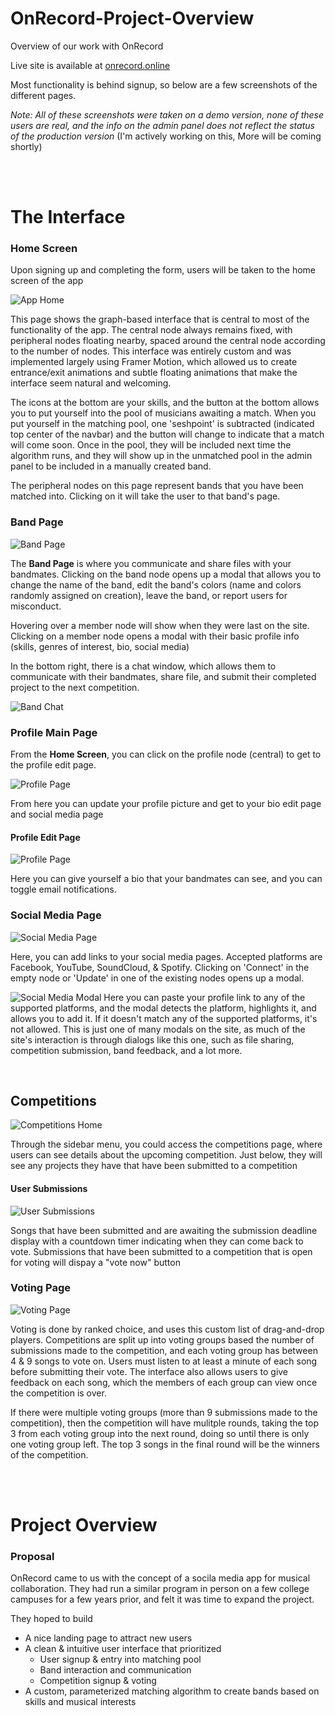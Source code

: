 # OnRecord-Project-Overview
Overview of our work with OnRecord

Live site is available at [onrecord.online](https://onrecord.online/)

Most functionality is behind signup, so below are a few screenshots of the different pages.

*Note: All of these screenshots were taken on a demo version, none of these users are real, and the info on the admin panel does not reflect the status of the production version*
(I'm actively working on this, More will be coming shortly)

<br/><br/>

# The Interface

### Home Screen
Upon signing up and completing the form, users will be taken to the home screen of the app

![App Home](App_Home.png)

This page shows the graph-based interface that is central to most of the functionality of the app. 
The central node always remains fixed, with peripheral nodes floating nearby, spaced around the central node according to the number of nodes. 
This interface was entirely custom and was implemented largely using Framer Motion, which allowed us to create entrance/exit animations and subtle
floating animations that make the interface seem natural and welcoming. 

The icons at the bottom are your skills, and the button at the bottom allows you to put yourself into the pool of musicians awaiting a match. When you 
put yourself in the matching pool, one 'seshpoint' is subtracted (indicated top center of the navbar) and the button will change to indicate that a 
match will come soon. Once in the pool, they will be included next time the algorithm runs, and they will show up in the unmatched pool in the admin panel 
to be included in a manually created band.

The peripheral nodes on this page represent bands that you have been matched into. Clicking on it will take the user to that band's page.

### Band Page

![Band Page](Band_Page.png)

The **Band Page** is where you communicate and share files with your bandmates. Clicking on the band node opens up a modal that allows you to change the name of the band, edit the band's colors (name and colors randomly assigned on creation), leave the band, or report users for misconduct.

Hovering over a member node will show when they were last on the site. Clicking on a member node opens a modal with their basic profile info (skills, genres of interest, bio, social media)

In the bottom right, there is a chat window, which allows them to communicate with their bandmates, share file, and submit their completed project to the next competition.

![Band Chat](Band_Page_w_Chat.png)


### Profile Main Page
From the **Home Screen**, you can click on the profile node (central) to get to the profile edit page.

![Profile Page](Edit_Profile.png)

From here you can update your profile picture and get to your bio edit page and social media page

#### Profile Edit Page
![Profile Page](Bio_Page.png)

Here you can give yourself a bio that your bandmates can see, and you can toggle email notifications.


### Social Media Page
![Social Media Page](Social_Media.png)

Here, you can add links to your social media pages. Accepted platforms are Facebook, YouTube, SoundCloud, & Spotify. Clicking on 'Connect' in the empty node or 'Update' in one of the existing nodes opens up a modal.

![Social Media Modal](Social_Media_Modal.png)
Here you can paste your profile link to any of the supported platforms, and the modal detects the platform, highlights it, and allows you to add it. If it doesn't match any of the supported platforms, it's not allowed. This is just one of many modals on the site, as much of the site's interaction is through dialogs like this one, such as file sharing, competition submission, band feedback, and a lot more.

<br/>

## Competitions
![Competitions Home](Competitions_Home.png)

Through the sidebar menu, you could access the competitions page, where users can see details about the upcoming competition. Just below, they will see any projects they have that have been submitted to a competition

#### User Submissions
![User Submissions](Competition_Song_Submissions.png)

Songs that have been submitted and are awaiting the submission deadline display with a countdown timer indicating when they can come back to vote. Submissions that have been submitted to a competition that is open for voting will dispay a "vote now" button


### Voting Page
![Voting Page](Voting_Page.png)

Voting is done by ranked choice, and uses this custom list of drag-and-drop players. Competitions are split up into voting groups based the number of submissions made to the competition, and each voting group has between 4 & 9 songs to vote on. Users must listen to at least a minute of each song before submitting their vote. The interface also allows users to give feedback on each song, which the members of each group can view once the competition is over. 

If there were multiple voting groups (more than 9 submissions made to the competition), then the competition will have mulitple rounds, taking the top 3 from each voting group into the next round, doing so until there is only one voting group left. The top 3 songs in the final round will be the winners of the competition.

<br/><br/>

# Project Overview

### Proposal
OnRecord came to us with the concept of a socila media app for musical collaboration. They had run a similar program in person on a few college campuses for a few years prior, and felt it was time to expand the project. 

They hoped to build
- A nice landing page to attract new users
- A clean & intuitive user interface that prioritized
  - User signup & entry into matching pool
  - Band interaction and communication
  - Competition signup & voting
- A custom, parameterized matching algorithm to create bands based on skills and musical interests

